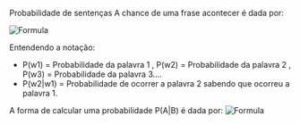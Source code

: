  Probabilidade de sentenças
A chance de uma frase acontecer é dada por:

![Formula](https://latex.codecogs.com/svg.image?\color{white}P(w_1,w_2,w_3,w_4)=P(w_1)\cdot&space;P(w_2\mid&space;w_1)\cdot&space;P(w_3\mid&space;w_1,w_2)\cdot&space;P(w_4\mid&space;w_1,w_2,w_3))

Entendendo a notação:
- P(w1) = Probabilidade da palavra 1 , P(w2) = Probabilidade da palavra 2 , P(w3) = Probabilidade da palavra 3....
- P(w2|w1) = Probabilidade de ocorrer a palavra 2 sabendo que ocorreu a palavra 1.

A forma de calcular uma probabilidade P(A|B) é dada por:
![Formula](https://latex.codecogs.com/svg.image?\color{white}P(A|B)=\frac{P(A\cap&space;B)}{P(A)})

